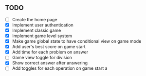 ## TODO

- [ ] Create the home page
- [x] Implement user authentication
- [x] Implement classic game
- [x] Implement game level system
- [x] Make game global state to have conditional view on game mode
- [x] Add user's best score on game start
- [x] Add time for each problem on answer
- [ ] Game view toggle for division
- [x] Show correct answer after answering
- [ ] Add toggles for each operation on game start
      a
